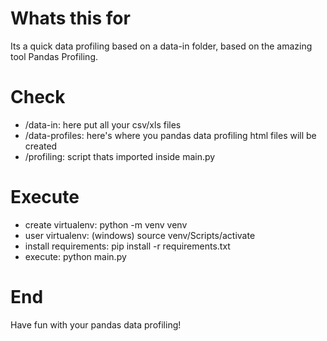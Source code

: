 # Whats this for

Its a quick data profiling based on a data-in folder, based on the amazing tool Pandas Profiling.

# Check

- /data-in: here put all your csv/xls files
- /data-profiles: here's where you pandas data profiling html files will be created
- /profiling: script thats imported inside main.py

# Execute

- create virtualenv: python -m venv venv
- user virtualenv: (windows) source venv/Scripts/activate
- install requirements: pip install -r requirements.txt
- execute: python main.py

# End

Have fun with your pandas data profiling!
